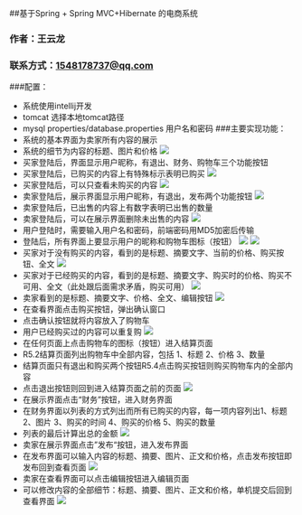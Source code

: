 ##基于Spring + Spring MVC+Hibernate 的电商系统
### 作者：王云龙
### 联系方式：1548178737@qq.com
###配置：
* 系统使用intellij开发
* tomcat 选择本地tomcat路径
* mysql properties/database.properties 用户名和密码
###主要实现功能：
* 系统的基本界面为卖家所有内容的展示
* 系统的细节为内容的标题、图片和价格 
![](./pic/index.png)
* 买家登陆后，界面显示用户昵称，有退出、财务、购物车三个功能按钮
* 买家登陆后，已购买的内容上有特殊标示表明已购买
![](./pic/1.png)
* 买家登陆后，可以只查看未购买的内容
![](./pic/2.png)
* 卖家登陆后，展示界面显示用户昵称，有退出，发布两个功能按钮
 ![](./pic/3.png)
* 卖家登陆后，已出售的内容上有数字表明已出售的数量
* 卖家登陆后，可以在展示界面删除未出售的内容
 ![](./pic/4.png)
* 用户登陆时，需要输入用户名和密码，前端密码用MD5加密后传输
* 登陆后，所有界面上要显示用户的昵称和购物车图标（按钮）
 ![](./pic/5.png)
 ![](./pic/6.png)
* 买家对于没有购买的内容，看到的是标题、摘要文字、当前的价格、购买按钮、全文
 ![](./pic/7.png)
* 买家对于已经购买的内容，看到的是标题、摘要文字、购买时的价格、购买不可用、全文（此处跟后面需求矛盾，购买可用）
![](./pic/8.png)
* 卖家看到的是标题、摘要文字、价格、全文、编辑按钮
 ![](./pic/9.png)
* 在查看界面点击购买按钮，弹出确认窗口
* 点击确认按钮就将内容放入了购物车
* 用户已经购买过的内容可以重复购
![](./pic/10.png)
* 在任何页面上点击购物车的图标（按钮）进入结算页面
* R5.2结算页面列出购物车中全部内容，包括    1、标题    2、价格    3、数量
* 结算页面只有退出和购买两个按钮R5.4点击购买按钮则购买购物车内的全部内容
* 点击退出按钮则回到进入结算页面之前的页面
![](./pic/11.png)
* 在展示界面点击“财务”按钮，进入财务界面
* 在财务界面以列表的方式列出而所有已购买的内容，每一项内容列出1、标题    2、图片    3、购买的时间    4、购买的价格    5、购买的数量
* 列表的最后计算出总的金额
![](./pic/12.png)
* 卖家在展示界面点击”发布“按钮，进入发布界面
* 在发布界面可以输入内容的标题、摘要、图片、正文和价格，点击发布按钮即发布回到查看页面
![](./pic/13.png)
* 卖家在查看界面可以点击编辑按钮进入编辑页面
* 可以修改内容的全部细节：标题、摘要、图片、正文和价格，单机提交后回到查看界面
![](./pic/14.png)
